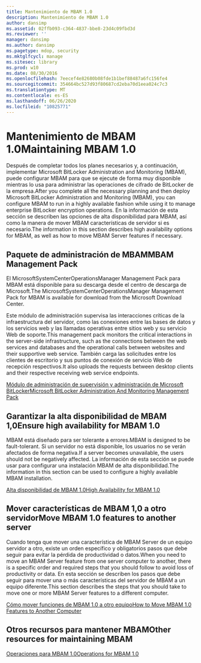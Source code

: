 ```yaml
---
title: Mantenimiento de MBAM 1.0
description: Mantenimiento de MBAM 1.0
author: dansimp
ms.assetid: 02ffb093-c364-4837-bbe8-23d4c09fbd3d
ms.reviewer: ''
manager: dansimp
ms.author: dansimp
ms.pagetype: mdop, security
ms.mktglfcycl: manage
ms.sitesec: library
ms.prod: w10
ms.date: 08/30/2016
ms.openlocfilehash: 7eecef4e82680b08fde1b1bef88487a6fc156fe4
ms.sourcegitcommit: 354664bc527d93f80687cd2eba70d1eea024c7c3
ms.translationtype: MT
ms.contentlocale: es-ES
ms.lasthandoff: 06/26/2020
ms.locfileid: "10825771"
---
```

# <span data-ttu-id="74196-103">Mantenimiento de MBAM 1.0</span><span class="sxs-lookup"><span data-stu-id="74196-103">Maintaining MBAM 1.0</span></span>


<span data-ttu-id="74196-104">Después de completar todos los planes necesarios y, a continuación, implementar Microsoft BitLocker Administration and Monitoring (MBAM), puede configurar MBAM para que se ejecute de forma muy disponible mientras lo usa para administrar las operaciones de cifrado de BitLocker de la empresa.</span><span class="sxs-lookup"><span data-stu-id="74196-104">After you complete all the necessary planning and then deploy Microsoft BitLocker Administration and Monitoring (MBAM), you can configure MBAM to run in a highly available fashion while using it to manage enterprise BitLocker encryption operations.</span></span> <span data-ttu-id="74196-105">En la información de esta sección se describen las opciones de alta disponibilidad para MBAM, así como la manera de mover MBAM características de servidor si es necesario.</span><span class="sxs-lookup"><span data-stu-id="74196-105">The information in this section describes high availability options for MBAM, as well as how to move MBAM Server features if necessary.</span></span>

## <span data-ttu-id="74196-106">Paquete de administración de MBAM</span><span class="sxs-lookup"><span data-stu-id="74196-106">MBAM Management Pack</span></span>


<span data-ttu-id="74196-107">El MicrosoftSystemCenterOperationsManager Management Pack para MBAM está disponible para su descarga desde el centro de descarga de Microsoft.</span><span class="sxs-lookup"><span data-stu-id="74196-107">The MicrosoftSystemCenterOperationsManager Management Pack for MBAM is available for download from the Microsoft Download Center.</span></span>

<span data-ttu-id="74196-108">Este módulo de administración supervisa las interacciones críticas de la infraestructura del servidor, como las conexiones entre las bases de datos y los servicios web y las llamadas operativas entre sitios web y su servicio Web de soporte.</span><span class="sxs-lookup"><span data-stu-id="74196-108">This management pack monitors the critical interactions in the server-side infrastructure, such as the connections between the web services and databases and the operational calls between websites and their supportive web service.</span></span> <span data-ttu-id="74196-109">También carga las solicitudes entre los clientes de escritorio y sus puntos de conexión de servicio Web de recepción respectivos.</span><span class="sxs-lookup"><span data-stu-id="74196-109">It also uploads the requests between desktop clients and their respective receiving web service endpoints.</span></span>

[<span data-ttu-id="74196-110">Módulo de administración de supervisión y administración de Microsoft BitLocker</span><span class="sxs-lookup"><span data-stu-id="74196-110">Microsoft BitLocker Administration And Monitoring Management Pack</span></span>](https://go.microsoft.com/fwlink/p/?LinkId=258390)

## <span data-ttu-id="74196-111">Garantizar la alta disponibilidad de MBAM 1,0</span><span class="sxs-lookup"><span data-stu-id="74196-111">Ensure high availability for MBAM 1.0</span></span>


<span data-ttu-id="74196-112">MBAM está diseñado para ser tolerante a errores.</span><span class="sxs-lookup"><span data-stu-id="74196-112">MBAM is designed to be fault-tolerant.</span></span> <span data-ttu-id="74196-113">Si un servidor no está disponible, los usuarios no se verán afectados de forma negativa.</span><span class="sxs-lookup"><span data-stu-id="74196-113">If a server becomes unavailable, the users should not be negatively affected.</span></span> <span data-ttu-id="74196-114">La información de esta sección se puede usar para configurar una instalación MBAM de alta disponibilidad.</span><span class="sxs-lookup"><span data-stu-id="74196-114">The information in this section can be used to configure a highly available MBAM installation.</span></span>

[<span data-ttu-id="74196-115">Alta disponibilidad de MBAM 1.0</span><span class="sxs-lookup"><span data-stu-id="74196-115">High Availability for MBAM 1.0</span></span>](high-availability-for-mbam-10.md)

## <span data-ttu-id="74196-116">Mover características de MBAM 1,0 a otro servidor</span><span class="sxs-lookup"><span data-stu-id="74196-116">Move MBAM 1.0 features to another server</span></span>


<span data-ttu-id="74196-117">Cuando tenga que mover una característica de MBAM Server de un equipo servidor a otro, existe un orden específico y obligatorios pasos que debe seguir para evitar la pérdida de productividad o datos.</span><span class="sxs-lookup"><span data-stu-id="74196-117">When you need to move an MBAM Server feature from one server computer to another, there is a specific order and required steps that you should follow to avoid loss of productivity or data.</span></span> <span data-ttu-id="74196-118">En esta sección se describen los pasos que debe seguir para mover una o más características del servidor de MBAM a un equipo diferente.</span><span class="sxs-lookup"><span data-stu-id="74196-118">This section describes the steps that you should take to move one or more MBAM Server features to a different computer.</span></span>

[<span data-ttu-id="74196-119">Cómo mover funciones de MBAM 1.0 a otro equipo</span><span class="sxs-lookup"><span data-stu-id="74196-119">How to Move MBAM 1.0 Features to Another Computer</span></span>](how-to-move-mbam-10-features-to-another-computer.md)

## <span data-ttu-id="74196-120">Otros recursos para mantener MBAM</span><span class="sxs-lookup"><span data-stu-id="74196-120">Other resources for maintaining MBAM</span></span>


[<span data-ttu-id="74196-121">Operaciones para MBAM 1.0</span><span class="sxs-lookup"><span data-stu-id="74196-121">Operations for MBAM 1.0</span></span>](operations-for-mbam-10.md)

 

 





